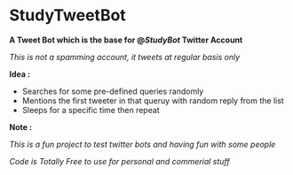 # StudyTweetBot
**A Tweet Bot which is the base for  @_StudyBot_  Twitter Account**

*This is not a spamming account, it tweets at regular basis only*

**Idea :**

- Searches for some pre-defined queries randomly
- Mentions the first tweeter in that queruy with random reply from the list
- Sleeps for a specific time then repeat

**Note :**

*This is a fun project to test twitter bots and having fun with some people*

*Code is Totally Free to use for personal and commerial stuff*


